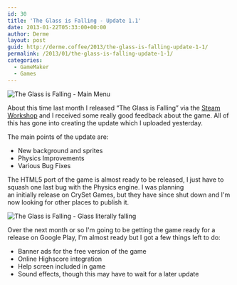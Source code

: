 ```yaml
---
id: 30
title: 'The Glass is Falling - Update 1.1'
date: 2013-01-22T05:33:00+00:00
author: Derme
layout: post
guid: http://derme.coffee/2013/the-glass-is-falling-update-1-1/
permalink: /2013/01/the-glass-is-falling-update-1-1/
categories:
  - GameMaker
  - Games
---
```

![The Glass is Falling - Main Menu](http://derme.coffee/uploads/2013/01/r12-20-1-2013-menu.png)

About this time last month I released &#8220;The Glass is Falling&#8221; via the <a href="http://steamcommunity.com/sharedfiles/filedetails/?id=115103698" target="_blank">Steam Workshop</a> and I received some really good feedback about the game. All of this has gone into creating the update which I uploaded yesterday.

The main points of the update are:

- New background and sprites
- Physics Improvements
- Various Bug Fixes

<!--more-->

The HTML5 port of the game is almost ready to be released, I just have to squash one last bug with the Physics engine. I was planning an initially release on CrySet Games, but they have since shut down and I'm now looking for other places to publish it.

![The Glass is Falling - Glass literally falling](http://derme.coffee/uploads/2013/01/r11_1-7-13_2.png)

Over the next month or so I'm going to be getting the game ready for a release on Google Play, I'm almost ready but I got a few things left to do:

  - Banner ads for the free version of the game
  - Online Highscore integration
  - Help screen included in game
  - Sound effects, though this may have to wait for a later update
